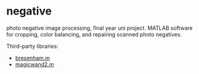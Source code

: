 negative
========

photo negative image processing, final year uni project.
MATLAB software for cropping, color balancing, and repairing scanned photo negatives.

Third-party libraries:
* [bresenham.m](http://www.mathworks.co.uk/matlabcentral/fileexchange/28190-bresenham-optimized-for-matlab/content/bresenham.m)
* [magicwand2.m](http://www.mathworks.com/matlabcentral/fileexchange/6034-magicwand2/content/magicwand2.m)

